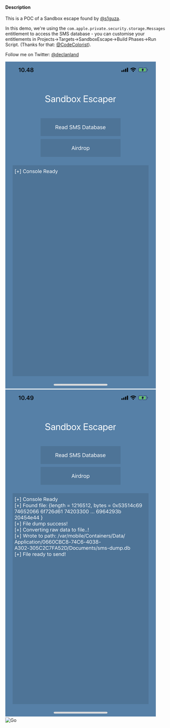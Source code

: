 <h4>Description</h4>

This is a POC of a Sandbox escape found by [@s1guza](https://twitter.com/s1guza).

In this demo, we're using the `com.apple.private.security.storage.Messages` entitlement to access the SMS database - you can customise your entitlements in Projects->Targets->SandboxEscape->Build Phases->Run Script. (Thanks for that: [@CodeColorist](https://twitter.com/CodeColorist)).

Follow me on Twitter: [@declanland](https://twitter.com/declanland)

![Ready](Images/1.PNG)
![Set](Images/2.PNG)
![Go](Images/3.PNG)
